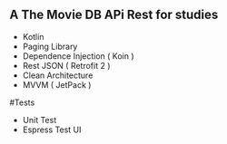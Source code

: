 ## A The Movie DB APi Rest for studies

- Kotlin
- Paging Library 
- Dependence Injection ( Koin )
- Rest JSON ( Retrofit 2 )
- Clean Architecture
- MVVM ( JetPack )

#Tests
- Unit Test
- Espress Test UI
